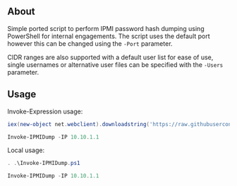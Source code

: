 ## About

Simple ported script to perform IPMI password hash dumping using PowerShell for internal engagements.
The script uses the default port however this can be changed using the `-Port` parameter.

CIDR ranges are also supported with a default user list for ease of use, single usernames or alternative user files can be specified with the `-Users` parameter.

## Usage

Invoke-Expression usage:

```powershell
iex(new-object net.webclient).downloadstring('https://raw.githubusercontent.com/The-Viper-One/Invoke-IPMIDump/refs/heads/main/Invoke-IPMIDump.ps1')

Invoke-IPMIDump -IP 10.10.1.1
```

Local usage:

```powershell
. .\Invoke-IPMIDump.ps1

Invoke-IPMIDump -IP 10.10.1.1
```
